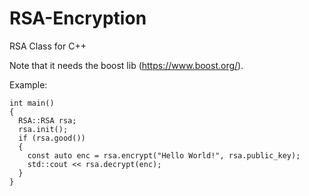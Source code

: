 # RSA-Encryption
RSA Class for C++

Note that it needs the boost lib (https://www.boost.org/).

Example:
```
int main()
{
  RSA::RSA rsa;
  rsa.init();
  if (rsa.good())
  {
    const auto enc = rsa.encrypt("Hello World!", rsa.public_key);
    std::cout << rsa.decrypt(enc);
  }
}
```
